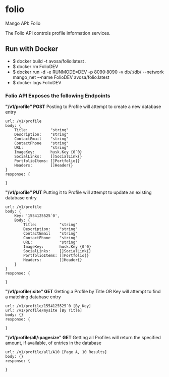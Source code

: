 # folio
Mango API: Folio

The Folio API controls profile information services.

## Run with Docker
* $ docker build -t avosa/folio:latest .
* $ docker rm FolioDEV
* $ docker run -d -e RUNMODE=DEV -p 8090:8090 -v db/:/db/ --network mango_net --name FolioDEV avosa/folio:latest 
* $ docker logs FolioDEV

### Folio API Exposes the following Endpoints
**"/v1/profile" POST**
Posting to Profile will attempt to create a new database entry
```
url: /v1/profile
body: {
    Title:          "string"
	Description:    "string"
	ContactEmail    "string" 
	ContactPhone    "string"  
	URL:            "string"
	ImageKey:       husk.Key {0`0}
	SocialLinks:    []SocialLink{}
	PortfolioItems: []Portfolio{}
	Headers:        []Header{} 
}
response: {

}
```

**"/v1/profile" PUT**
Putting it to Profile will attempt to update an existing database entry
```
url: /v1/profile
body: {
	Key: '1554125525`0',
	Body: {
		Title:          "string"
		Description:    "string"
		ContactEmail    "string" 
		ContactPhone    "string"  
		URL:            "string"
		ImageKey:       husk.Key {0`0}
		SocialLinks:    []SocialLink{}
		PortfolioItems: []Portfolio{}
		Headers:        []Header{} 
	}
}
response: {

}
```

**"/v1/profile/:site" GET**
Getting a Profile by Title OR Key will attempt to find a matching database entry
```
url: /v1/profile/1554125525`0 [By Key]
url: /v1/profile/mysite [By Title]
body: {}
response: {

}
```

**"/v1/profile/all/:pagesize" GET**
Getting all Profiles will return the specified amount, if available, of entries in the database
```
url: /v1/profile/all/A10 [Page A, 10 Results]
body: {}
response: {
    
}
```